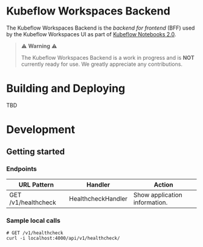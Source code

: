 # Kubeflow Workspaces Backend
The Kubeflow Workspaces Backend is the _backend for frontend_ (BFF) used by the Kubeflow Workspaces UI as part of [Kubeflow Notebooks 2.0](https://github.com/kubeflow/kubeflow/issues/7156).

> ⚠️ __Warning__ ⚠️
>
> The Kubeflow Workspaces Backend is a work in progress and is __NOT__ currently ready for use.
> We greatly appreciate any contributions.

# Building and Deploying
TBD

# Development
## Getting started

### Endpoints

| URL Pattern         | Handler            | Action                        |
|---------------------|--------------------|-------------------------------|
| GET /v1/healthcheck | HealthcheckHandler | Show application information. |


### Sample local calls
```
# GET /v1/healthcheck
curl -i localhost:4000/api/v1/healthcheck/
```
